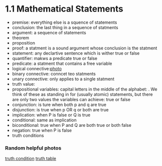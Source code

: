 # 1.1 Mathematical Statements

- premise: everything else is a squence of statements
- conclusion: the last thing in a sequence of statments
- argument: a sequence of statements
- theorem
- proposition
- proof: a statment is a sound argument whose conclusion is the statment
- statement: any declartive sentence which is wither true or false
- quantifier: makws a predicate true or false
- predicate: a statment that contains a free variable
- logical connective:[photo](/media/logicalconnective.png)
- binary connective: conncet teo statments 
- unary connective: only applies to a single statment
- truth value: 
- propositional variables: capital letters in the middle of the alphabet: .
 We think of these as standing in for (usually atomic) statements, but there are only two values the variables can achieve: true or false
- conjunction: is ture when both p and q are true
- disjunction: is true when p OR q or both are true
- implication: when P is false or Q is true
- conditional: same as implication
- biconditional: true when P and Q are both true or both false
- negation: true when P is false
- truth conditions

### Random helpful photos
[truth condition](/media/truthcondition.png)
[truth table](/media/truthtable.png)

